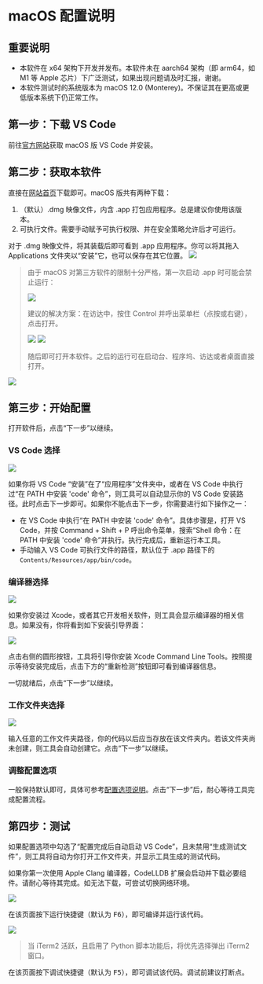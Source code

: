 # macOS 配置说明

## 重要说明

- 本软件在 x64 架构下开发并发布。本软件未在 aarch64 架构（即 arm64，如 M1 等 Apple 芯片）下广泛测试，如果出现问题请及时汇报，谢谢。
- 本软件测试时的系统版本为 macOS 12.0 (Monterey)。不保证其在更高或更低版本系统下仍正常工作。 

## 第一步：下载 VS Code

前往[官方网站](https://code.visualstudio.com/)获取 macOS 版 VS Code 并安装。

## 第二步：获取本软件

直接在[网站首页](https://v4.vscch.tk/)下载即可。macOS 版共有两种下载：
1. （默认）.dmg 映像文件，内含 .app 打包应用程序。总是建议你使用该版本。
2. 可执行文件。需要手动赋予可执行权限、并在安全策略允许后才可运行。

对于 .dmg 映像文件，将其装载后即可看到 .app 应用程序。你可以将其拖入 Applications 文件夹以“安装”它，也可以保存在其它位置。
![](image/macos/%E6%88%AA%E5%B1%8F2022-09-01%2015.38.10.png)

> 由于 macOS 对第三方软件的限制十分严格，第一次启动 .app 时可能会禁止运行：
> 
> ![](image/macos/%E6%88%AA%E5%B1%8F2022-09-01%2015.25.30.png)
> 
> 建议的解决方案：在访达中，按住 Control 并呼出菜单栏（点按或右键），点击打开。
> 
> ![](image/macos/%E6%88%AA%E5%B1%8F2022-09-01%2015.27.29.png)
> ![](image/macos/%E6%88%AA%E5%B1%8F2022-09-01%2015.28.13.png)
> 
> 随后即可打开本软件。之后的运行可在启动台、程序坞、访达或者桌面直接打开。

![](image/macos/%E6%88%AA%E5%B1%8F2022-09-01%2015.29.28.png)

## 第三步：开始配置

打开软件后，点击“下一步”以继续。

### VS Code 选择

![](image/macos/%E6%88%AA%E5%B1%8F2022-09-01%2015.29.50.png)

如果你将 VS Code “安装”在了“应用程序”文件夹中，或者在 VS Code 中执行过“在 PATH 中安装 'code' 命令”，则工具可以自动显示你的 VS Code 安装路径。此时点击下一步即可。如果你不能点击下一步，你需要进行如下操作之一：
- 在 VS Code 中执行“在 PATH 中安装 'code' 命令”。具体步骤是，打开 VS Code，并按 Command + Shift + P 呼出命令菜单，搜索“Shell 命令：在 PATH 中安装 'code' 命令”并执行。执行完成后，重新运行本工具。
- 手动输入 VS Code 可执行文件的路径，默认位于 .app 路径下的 `Contents/Resources/app/bin/code`。

### 编译器选择

![](image/macos/%E6%88%AA%E5%B1%8F2022-09-01%2015.46.20.png)

如果你安装过 Xcode，或者其它开发相关软件，则工具会显示编译器的相关信息。如果没有，你将看到如下安装引导界面：

![](image/macos/%E6%88%AA%E5%B1%8F2022-09-01%2015.47.27.png)

点击右侧的圆形按钮，工具将引导你安装 Xcode Command Line Tools。按照提示等待安装完成后，点击下方的“重新检测”按钮即可看到编译器信息。

一切就绪后，点击“下一步”以继续。

### 工作文件夹选择

![](image/macos/%E6%88%AA%E5%B1%8F2022-09-01%2015.51.40.png)

输入任意的工作文件夹路径，你的代码以后应当存放在该文件夹内。若该文件夹尚未创建，则工具会自动创建它。点击“下一步”以继续。

### 调整配置选项

一般保持默认即可，具体可参考[配置选项说明](./options.md)。点击“下一步”后，耐心等待工具完成配置流程。

## 第四步：测试

如果配置选项中勾选了“配置完成后自动启动 VS Code”，且未禁用“生成测试文件”，则工具将自动为你打开工作文件夹，并显示工具生成的测试代码。

如果你第一次使用 Apple Clang 编译器，CodeLLDB 扩展会启动并下载必要组件。请耐心等待其完成。如无法下载，可尝试切换网络环境。

![](image/macos/%E6%88%AA%E5%B1%8F2022-09-01%2015.54.32.png)

在该页面按下运行快捷键（默认为 <kbd>F6</kbd>），即可编译并运行该代码。

![](image/macos/%E6%88%AA%E5%B1%8F2022-09-01%2015.56.20.png)

> 当 iTerm2 活跃，且启用了 Python 脚本功能后，将优先选择弹出 iTerm2 窗口。

在该页面按下调试快捷键（默认为 <kbd>F5</kbd>），即可调试该代码。调试前建议打断点。
